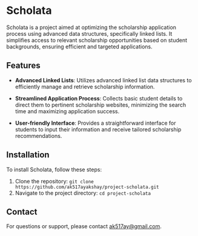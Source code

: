# Scholata

Scholata is a project aimed at optimizing the scholarship application process using advanced data structures, specifically linked lists. It simplifies access to relevant scholarship opportunities based on student backgrounds, ensuring efficient and targeted applications.

## Features

- **Advanced Linked Lists**: Utilizes advanced linked list data structures to efficiently manage and retrieve scholarship information.
  
- **Streamlined Application Process**: Collects basic student details to direct them to pertinent scholarship websites, minimizing the search time and maximizing application success.
  
- **User-friendly Interface**: Provides a straightforward interface for students to input their information and receive tailored scholarship recommendations.

## Installation

To install Scholata, follow these steps:

1. Clone the repository: `git clone https://github.com/ak517ayakshay/project-scholata.git`
2. Navigate to the project directory: `cd project-scholata`


## Contact

For questions or support, please contact [ak517ay@gmail.com](mailto:ak517ay@gmail.com).
